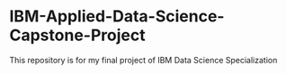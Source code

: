 # IBM-Applied-Data-Science-Capstone-Project
This repository is for my final project of IBM Data Science Specialization
